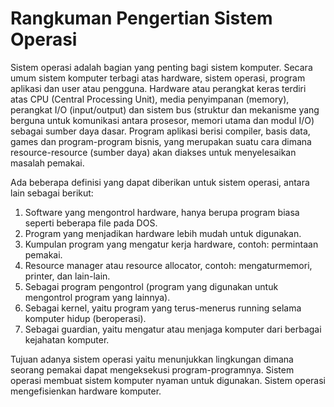 # Rangkuman Pengertian Sistem Operasi

Sistem operasi adalah bagian yang penting bagi sistem komputer. Secara umum sistem komputer terbagi atas hardware, sistem operasi, program aplikasi dan user atau pengguna. Hardware atau perangkat keras terdiri atas CPU (Central Processing Unit), media penyimpanan (memory), perangkat I/O (input/output) dan sistem bus (struktur dan mekanisme yang berguna untuk komunikasi antara prosesor, memori utama dan modul I/O) sebagai sumber daya dasar. Program aplikasi berisi compiler, basis data, games dan program-program bisnis, yang merupakan suatu cara dimana resource-resource (sumber daya) akan diakses untuk menyelesaikan masalah pemakai.

Ada beberapa definisi yang dapat diberikan untuk sistem operasi, antara lain sebagai berikut:

1. Software yang mengontrol hardware, hanya berupa program biasa seperti beberapa file pada DOS.
2. Program yang menjadikan hardware lebih mudah untuk digunakan.
3. Kumpulan program yang mengatur kerja hardware, contoh: permintaan pemakai.
4. Resource manager atau resource allocator, contoh: mengaturmemori, printer, dan lain-lain.
5. Sebagai program pengontrol (program yang digunakan untuk mengontrol program yang lainnya).
6. Sebagai kernel, yaitu program yang terus-menerus running selama komputer hidup (beroperasi).
7. Sebagai guardian, yaitu mengatur atau menjaga komputer dari berbagai kejahatan komputer.

Tujuan adanya sistem operasi yaitu menunjukkan lingkungan dimana seorang pemakai dapat mengeksekusi program-programnya. Sistem operasi membuat sistem komputer nyaman untuk digunakan. Sistem operasi mengefisienkan hardware komputer.
